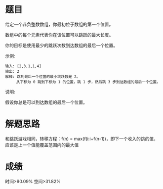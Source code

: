 # 题目
给定一个非负整数数组，你最初位于数组的第一个位置。

数组中的每个元素代表你在该位置可以跳跃的最大长度。

你的目标是使用最少的跳跃次数到达数组的最后一个位置。

示例:

    输入: [2,3,1,1,4]
    输出: 2
    解释: 跳到最后一个位置的最小跳跃数是 2。
         从下标为 0 跳到下标为 1 的位置，跳 1 步，然后跳 3 步到达数组的最后一个位置。
说明:

假设你总是可以到达数组的最后一个位置。

# 解题思路
和跳跃游戏相同，转移方程：f(n) = max(f(i:i+f(n-1))，即下一个收入的跳的值，应该是上一个值能覆盖范围内的最大值
# 成绩
时间>90.09%
空间>31.82%
